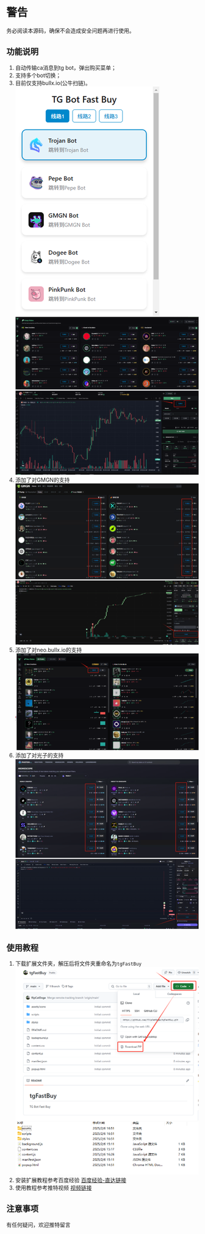 # 警告
务必阅读本源码，确保不会造成安全问题再进行使用。

## 功能说明
1. 自动传输ca消息到tg bot，弹出购买菜单；
2. 支持多个bot切换；
3. 目前仅支持bullx.io(公牛扫链)。
![插件主界面](images/2025-02-06-17-33-54.png)
![bullx扫链界面](images/2025-02-06-17-30-18.png)
![bullx K线界面](images/2025-02-06-17-30-44.png)
4. 添加了对GMGN的支持
![gmgn扫链界面](images/2025-02-07-19-20-04.png)
![gmgn K线界面](images/2025-02-07-19-21-34.png)
5. 添加了对neo.bullx.io的支持
![neo.bullx扫链界面](images/2025-02-07-22-45-15.png)
6. 添加了对光子的支持
![光子扫链界面](images/2025-02-08-23-32-48.png)
![光子 K线界面](images/2025-02-08-23-33-40.png)

## 使用教程
1. 下载扩展文件夹，解压后将文件夹重命名为`tgFastBuy`
![下载示意图](images/2025-02-06-17-15-14.png)
![解压目录](images/2025-02-06-17-16-24.png)
2. 安装扩展教程参考百度经验
[百度经验-直达链接](https://jingyan.baidu.com/article/148a19216b72900c70c3b176.html)
3. 使用教程参考推特视频
[视频链接](https://x.com/0xTechMelon/status/1887431384274510092)

## 注意事项
有任何疑问，欢迎推特留言